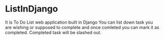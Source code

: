 # ListInDjango
It is To Do List web application built in Django
You can list down task you are wishing or supposed to complete and once comleted you can mark it as completed. Completed task will be slashed out.
